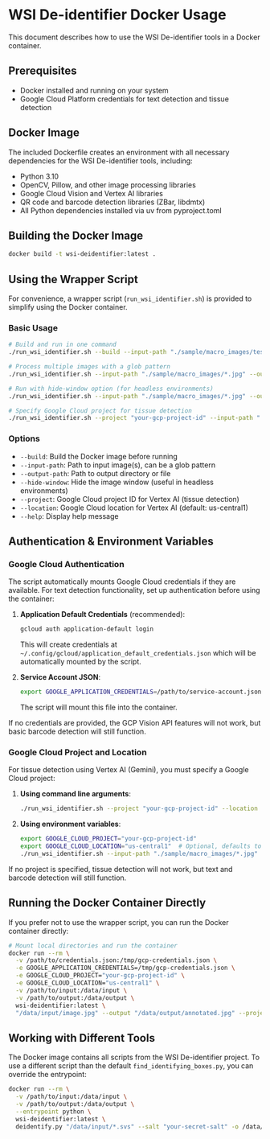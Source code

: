 # WSI De-identifier Docker Usage

This document describes how to use the WSI De-identifier tools in a Docker container.

## Prerequisites

- Docker installed and running on your system
- Google Cloud Platform credentials for text detection and tissue detection

## Docker Image

The included Dockerfile creates an environment with all necessary dependencies for the WSI De-identifier tools, including:

- Python 3.10
- OpenCV, Pillow, and other image processing libraries
- Google Cloud Vision and Vertex AI libraries
- QR code and barcode detection libraries (ZBar, libdmtx)
- All Python dependencies installed via uv from pyproject.toml

## Building the Docker Image

```bash
docker build -t wsi-deidentifier:latest .
```

## Using the Wrapper Script

For convenience, a wrapper script (`run_wsi_identifier.sh`) is provided to simplify using the Docker container.

### Basic Usage

```bash
# Build and run in one command
./run_wsi_identifier.sh --build --input-path "./sample/macro_images/test_macro_image.jpg" --output-path "./sample/output.jpg"

# Process multiple images with a glob pattern
./run_wsi_identifier.sh --input-path "./sample/macro_images/*.jpg" --output-path "./sample/macro_images_annotated/"

# Run with hide-window option (for headless environments)
./run_wsi_identifier.sh --input-path "./sample/macro_images/*.jpg" --output-path "./sample/macro_images_annotated/" --hide-window

# Specify Google Cloud project for tissue detection
./run_wsi_identifier.sh --project "your-gcp-project-id" --input-path "./sample/macro_images/*.jpg" --output-path "./sample/output/"
```

### Options

- `--build`: Build the Docker image before running
- `--input-path`: Path to input image(s), can be a glob pattern
- `--output-path`: Path to output directory or file
- `--hide-window`: Hide the image window (useful in headless environments)
- `--project`: Google Cloud project ID for Vertex AI (tissue detection)
- `--location`: Google Cloud location for Vertex AI (default: us-central1)
- `--help`: Display help message

## Authentication & Environment Variables

### Google Cloud Authentication

The script automatically mounts Google Cloud credentials if they are available. For text detection functionality, set up authentication before using the container:

1. **Application Default Credentials** (recommended):

   ```bash
   gcloud auth application-default login
   ```

   This will create credentials at `~/.config/gcloud/application_default_credentials.json` which will be automatically mounted by the script.

2. **Service Account JSON**:
   ```bash
   export GOOGLE_APPLICATION_CREDENTIALS=/path/to/service-account.json
   ```
   The script will mount this file into the container.

If no credentials are provided, the GCP Vision API features will not work, but basic barcode detection will still function.

### Google Cloud Project and Location

For tissue detection using Vertex AI (Gemini), you must specify a Google Cloud project:

1. **Using command line arguments**:

   ```bash
   ./run_wsi_identifier.sh --project "your-gcp-project-id" --location "us-central1" --input-path "./sample/macro_images/*.jpg"
   ```

2. **Using environment variables**:
   ```bash
   export GOOGLE_CLOUD_PROJECT="your-gcp-project-id"
   export GOOGLE_CLOUD_LOCATION="us-central1"  # Optional, defaults to us-central1
   ./run_wsi_identifier.sh --input-path "./sample/macro_images/*.jpg"
   ```

If no project is specified, tissue detection will not work, but text and barcode detection will still function.

## Running the Docker Container Directly

If you prefer not to use the wrapper script, you can run the Docker container directly:

```bash
# Mount local directories and run the container
docker run --rm \
  -v /path/to/credentials.json:/tmp/gcp-credentials.json \
  -e GOOGLE_APPLICATION_CREDENTIALS=/tmp/gcp-credentials.json \
  -e GOOGLE_CLOUD_PROJECT="your-gcp-project-id" \
  -e GOOGLE_CLOUD_LOCATION="us-central1" \
  -v /path/to/input:/data/input \
  -v /path/to/output:/data/output \
  wsi-deidentifier:latest \
  "/data/input/image.jpg" --output "/data/output/annotated.jpg" --project "your-gcp-project-id" --location "us-central1"
```

## Working with Different Tools

The Docker image contains all scripts from the WSI De-identifier project. To use a different script than the default `find_identifying_boxes.py`, you can override the entrypoint:

```bash
docker run --rm \
  -v /path/to/input:/data/input \
  -v /path/to/output:/data/output \
  --entrypoint python \
  wsi-deidentifier:latest \
  deidentify.py "/data/input/*.svs" --salt "your-secret-salt" -o /data/output
```
